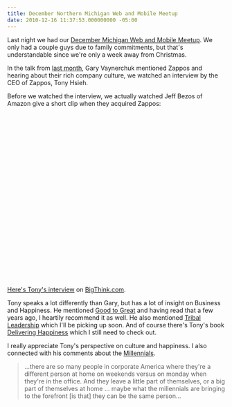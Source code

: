 ```yaml
---
title: December Northern Michigan Web and Mobile Meetup
date: 2010-12-16 11:37:53.000000000 -05:00
---
```

Last night we had our [December Michigan Web and Mobile Meetup](http://www.meetup.com/nmich-web-mobile/calendar/15499042/). We only had a couple guys due to family commitments, but that's understandable since we're only a week away from Christmas.

<a id="more"></a><a id="more-463"></a>

In the talk from [last month](/blog/2010/11/november-northern-michigan-web-and-mobile-meetup/), Gary Vaynerchuk mentioned Zappos and hearing about their rich company culture, we watched an interview by the CEO of Zappos, Tony Hsieh.

Before we watched the interview, we actually watched Jeff Bezos of Amazon give a short clip when they acquired Zappos:

<object width="600" height="385"><param name="movie" value="http://www.youtube.com/v/-hxX_Q5CnaA?fs=1&amp;hl=en_US"></param><param name="allowFullScreen" value="true"></param><param name="allowscriptaccess" value="always"></param><embed src="http://www.youtube.com/v/-hxX_Q5CnaA?fs=1&amp;hl=en_US" type="application/x-shockwave-flash" allowscriptaccess="always" allowfullscreen="true" width="600" height="385"></embed></object>

[Here's Tony's interview](http://bigthink.com/ideas/24384) on [BigThink.com](http://bigthink.com/).

Tony speaks a lot differently than Gary, but has a lot of insight on Business and Happiness. He mentioned [Good to Great](http://www.amazon.com/Good-Great-Companies-Leap-Others/dp/0066620996) and having read that a few years ago, I heartily recommend it as well. He also mentioned [Tribal Leadership](http://www.amazon.com/Tribal-Leadership-Leveraging-Thriving-Organization/dp/0061251305) which I'll be picking up soon. And of course there's Tony's book [Delivering Happiness](http://www.amazon.com/Delivering-Happiness-Profits-Passion-Purpose/dp/0446563048) which I still need to check out.

I really appreciate Tony's perspective on culture and happiness. I also connected with his comments about the [Millennials](http://en.wikipedia.org/wiki/Generation_Y).

> ...there are so many people in corporate America where they're a different person at home on weekends versus on monday when they're in the office. And they leave a little part of themselves, or a big part of themselves at home ... maybe what the millennials are bringing to the forefront [is that] they can be the same person...
